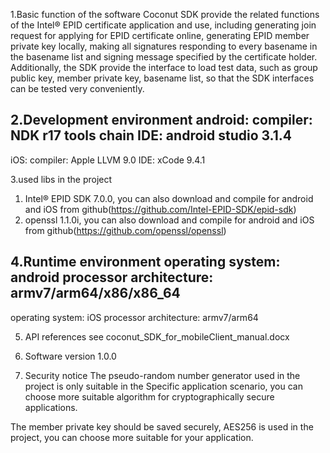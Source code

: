 1.Basic function of the software
  Coconut SDK provide the related functions of the Intel® EPID certificate application and use, 
  including generating join request for applying for EPID certificate online, 
  generating EPID member private key locally, making all signatures responding to every basename in the basename list 
  and signing message specified by the certificate holder. Additionally, the SDK provide the interface to load test data,
  such as group public key, member private key, basename list, so that the SDK interfaces can be tested very conveniently.
  
 2.Development environment
  android:
  compiler:  NDK r17 tools chain
  IDE:  android studio 3.1.4
  -------------------------------------
  iOS:
  compiler:  Apple LLVM 9.0 
  IDE:  xCode 9.4.1
  
 3.used libs in the project
 1) Intel® EPID SDK 7.0.0, you can also download and compile for android and iOS from github(https://github.com/Intel-EPID-SDK/epid-sdk)
 2) openssl 1.1.0i, you can also download and compile for android and iOS from github(https://github.com/openssl/openssl)
   
4.Runtime environment
  operating system: android
  processor architecture: armv7/arm64/x86/x86_64
  ------------------------------------------------
  operating system: iOS
  processor architecture: armv7/arm64

5. API references
   see coconut_SDK_for_mobileClient_manual.docx
  
6. Software version
  1.0.0

7. Security notice
The pseudo-random number generator used in the project is only suitable in the Specific application scenario,
you can choose more suitable algorithm for cryptographically secure applications.
   
The member private key should be saved securely, AES256 is used in the project, you can choose more suitable for your application.


  
 